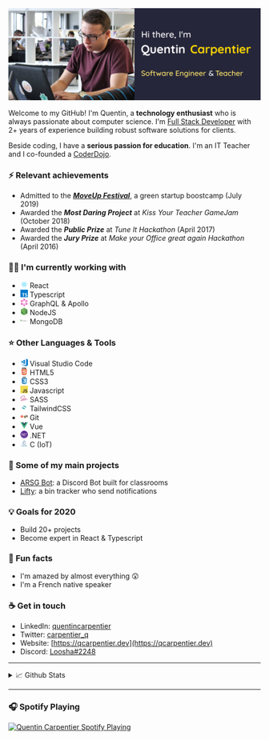 <img src="https://github.com/qcarpentier/qcarpentier/blob/master/assets/qcarpentier-github-banner.png?raw=true">

Welcome to my GitHub! I'm Quentin, a **technology enthusiast** who is always passionate about computer science. I'm [Full Stack Developer](https://qcarpentier.com) with 2+ years of experience building robust software solutions for clients.

Beside coding, I have a **serious passion for education**. I'm an IT Teacher and I co-founded a [CoderDojo](https://www.facebook.com/CoderDojoMons).

### ⚡ Relevant achievements
- Admitted to the <a href="https://moveup-festival.digital-attraxion.com/">**_MoveUp Festival_**</a>, a green startup boostcamp (July 2019)
- Awarded the **_Most Daring Project_** at *Kiss Your Teacher GameJam* (October 2018)
- Awarded the **_Public Prize_** at *Tune It Hackathon* (April 2017)
- Awarded the **_Jury Prize_** at *Make your Office great again Hackathon* (April 2016)

### 👩‍💻 I'm currently working with
- <img height="15" src="https://raw.githubusercontent.com/github/explore/80688e429a7d4ef2fca1e82350fe8e3517d3494d/topics/react/react.png"> React
- <img height="15" src="https://raw.githubusercontent.com/github/explore/80688e429a7d4ef2fca1e82350fe8e3517d3494d/topics/typescript/typescript.png">  Typescript
- <img height="15" src="https://raw.githubusercontent.com/github/explore/80688e429a7d4ef2fca1e82350fe8e3517d3494d/topics/graphql/graphql.png"> GraphQL & Apollo
- <img height="15" src="https://raw.githubusercontent.com/github/explore/80688e429a7d4ef2fca1e82350fe8e3517d3494d/topics/nodejs/nodejs.png"> NodeJS
- <img height="15" src="https://raw.githubusercontent.com/github/explore/80688e429a7d4ef2fca1e82350fe8e3517d3494d/topics/mongodb/mongodb.png"> MongoDB

### ⭐️ Other Languages & Tools
- <img height="15" src="https://raw.githubusercontent.com/github/explore/80688e429a7d4ef2fca1e82350fe8e3517d3494d/topics/visual-studio-code/visual-studio-code.png"> Visual Studio Code
- <img height="15" src="https://raw.githubusercontent.com/github/explore/80688e429a7d4ef2fca1e82350fe8e3517d3494d/topics/html/html.png"> HTML5
- <img height="15" src="https://raw.githubusercontent.com/github/explore/80688e429a7d4ef2fca1e82350fe8e3517d3494d/topics/css/css.png"> CSS3
- <img height="15" src="https://raw.githubusercontent.com/github/explore/80688e429a7d4ef2fca1e82350fe8e3517d3494d/topics/javascript/javascript.png"> Javascript
- <img height="15" src="https://raw.githubusercontent.com/github/explore/80688e429a7d4ef2fca1e82350fe8e3517d3494d/topics/sass/sass.png"> SASS
- <img height="15" src="https://raw.githubusercontent.com/github/explore/80688e429a7d4ef2fca1e82350fe8e3517d3494d/topics/tailwind/tailwind.png"> TailwindCSS
- <img height="15" src="https://raw.githubusercontent.com/github/explore/80688e429a7d4ef2fca1e82350fe8e3517d3494d/topics/git/git.png"> Git
- <img height="15" src="https://raw.githubusercontent.com/github/explore/80688e429a7d4ef2fca1e82350fe8e3517d3494d/topics/vue/vue.png"> Vue
- <img height="15" src="https://raw.githubusercontent.com/github/explore/80688e429a7d4ef2fca1e82350fe8e3517d3494d/topics/dotnet/dotnet.png"> .NET
- <img height="15" src="https://raw.githubusercontent.com/github/explore/80688e429a7d4ef2fca1e82350fe8e3517d3494d/topics/c/c.png"> C (IoT)


### 🚀 Some of my main projects
- [ARSG Bot](https://github.com/qcarpentier/arsg-bot): a Discord Bot built for classrooms
- [Lifty](https://github.com/qcarpentier/lifty): a bin tracker who send notifications


### 💡 Goals for 2020
- Build 20+ projects 
- Become expert in React & Typescript

### 🌴 Fun facts
- I'm amazed by almost everything 😲
- I'm a French native speaker

### ☕ Get in touch
- LinkedIn: <a href = "https://www.linkedin.com/in/quentincarpentier/">quentincarpentier</a>
- Twitter: [carpentier_q](https://twitter.com/carpentier_q)
- Website: [https://qcarpentier.dev](https://qcarpentier.dev)
- Discord: [Loosha#2248]()


---


<details>
  <summary>📈 Github Stats</summary>

  <img align="left" alt="codeSTACKr's Github Stats" src="https://github-readme-stats.codestackr.vercel.app/api?username=qcarpentier&show_icons=true&hide_border=true" />

</details>


---

### 🎧 Spotify Playing 
[<img src="https://spotify-readme.qcarpentier.vercel.app/api/spotify-playing" alt="Quentin Carpentier Spotify Playing" width="400" />](https://open.spotify.com/user/1180028189)
